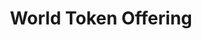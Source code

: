 ---
layout: app
title: World Token Offering
permalink: apps/offering/
lang: en
page_id: apps-offering


text-img: /assets/graphics/images/phone.webp

description: Creating and managing campaigns
detail-description: IXOlist Offering service application belongs to IXOlist's Mass-market features and operates on the same level as Donations and Sales to execute investment & fundraising with best crowdfuning stragies.<br>With IXOlist Offering's campaigns any legal entity realizes world wide product placement through it's token distribution during seeds and series rounds with supported methods like ICO, STO, IEO, DAOICO, DAICO and even Pre-IPO with getting licenses from regulation authorities for selected jurisdictions.
breadcrumbs-title: Offering
dappTestnetUrl: https://ixolist-userapp-offering-demo.netlify.app/#/
---